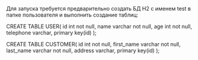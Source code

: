 Для запуска требуется предварительно создать БД H2 с именем test в папке пользователя и выполнить создание таблиц:

CREATE TABLE USER(
  id int not null,
  name varchar not null,
  age int not null,
  telephone varchar,
  primary key(id)
);

CREATE TABLE CUSTOMER(
  id int not null,
  first_name varchar not null,
  last_name varchar not null,
  address varchar,
  primary key(id)
);
